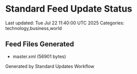 # Standard Feed Update Status
Last updated: Tue Jul 22 11:40:00 UTC 2025
Categories: technology,business,world

## Feed Files Generated
- master.xml (56901 bytes)

Generated by Standard Updates Workflow
